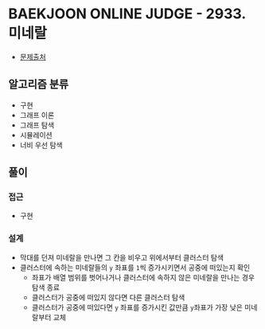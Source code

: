 # BAEKJOON ONLINE JUDGE - 2933. 미네랄

- [문제출처](https://www.acmicpc.net/problem/2933 '2933. 미네랄')

## 알고리즘 분류

- 구현
- 그래프 이론
- 그래프 탐색
- 시뮬레이션
- 너비 우선 탐색

## 풀이

### 접근

- 구현

### 설계

- 막대를 던져 미네랄을 만나면 그 칸을 비우고 위에서부터 클러스터 탐색
- 클러스터에 속하는 미네랄들의 `y` 좌표를 `1`씩 증가시키면서 공중에 떠있는지 확인
  - 좌표가 배열 범위를 벗어나거나 클러스터에 속하지 않은 미네랄을 만나는 경우 탐색 종료
  - 클러스터가 공중에 떠있지 않다면 다른 클러스터 탐색
  - 클러스터가 공중에 떠있다면 `y` 좌표를 증가시킨 값만큼 `y`좌표가 가장 낮은 미네랄부터 교체
